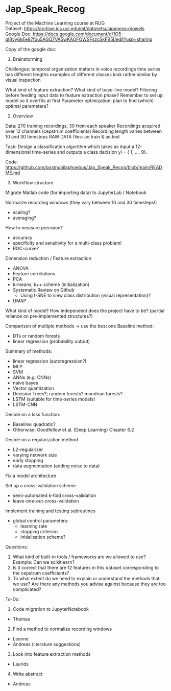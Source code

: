 # Jap_Speak_Recog
Project of the Machine Learning course at RUG <br />
Dataset:
https://archive.ics.uci.edu/ml/datasets/Japanese+Vowels <br />
Google Doc:
https://docs.google.com/document/d/1O5-qIBvy6kEe87fou5AGQ7VA5wKAOFOWSFszcSkFB5I/edit?usp=sharing



Copy of the google doc:
1. Brainstorming

Challenges:
temporal organization matters in voice recordings
time series has different lengths
examples of different classes look rather similar by visual inspection

What kind of feature extraction?
What kind of base-line model?
Filtering before feeding input data to feature extraction phase?
Remember to set up model so it overfits at first
Parameter optimization; plan to find (which) optimal parameters? 

2. Overview

Data: 
270 training recordings, 30 from each speaker
Recordings acquired over 12 channels (cepstrum coefficients)
Recording length varies between 10 and 30 timesteps
RAW DATA files: ae.train & ae.test

Task: 
Design a classification algorithm which takes as input a 12-dimensional time-series and outputs a class decision yi = { 1, …, 9}.

Code:
https://github.com/postnubilaphoebus/Jap_Speak_Recog/blob/main/README.md



3. Workflow structure

Migrate Matlab code (for importing data) to JupyterLab / Notebook


Normalize recording windows (they vary between 10 and 30 timesteps!)
- scaling?
- averaging?


How to measure precision?
- accuracy
- specificity and sensitivity for a multi-class problem!
- ROC-curve?


Dimension reduction / Feature extraction
- ANOVA
- Feature correlations
- PCA
- k-means; k++ scheme (initialization)
- Systematic Review on Github
     - Using t-SNE to view class distribution (visual representation)?
- UMAP 



What kind of model? How independent does the project have to be? (partial reliance on pre-implemented structures?)

Comparison of multiple methods -> use the best one
Baseline method: 
- DTs or random forests
- linear regression (probability output)

Summary of methods:
- linear regression (autoregression?)
- MLP
- SVM
- ANNs (e.g. CNNs)
- naive bayes
- Vector quantization
- Decision Trees?; random forests? mondrian forests?
- LSTM (suitable for time-series models)
- LSTM-CNN


Decide on a loss function:
- Baseline: quadratic?
- Otherwise: Goodfellow et al. (Deep Learning) Chapter 6.2


Decide on a regularization method
- L2-regularizer
- varying network size
- early stopping
- data augmentation (adding noise to data)





Fix a model architecture


Set up a cross-validation scheme
- semi-automated k-fold cross-validation
- leave-one-out-cross-validation


Implement training and testing subroutines
- global control parameters: 
    - learning rate
    - stopping criterion
    - initialisation scheme?

Questions:
1. What kind of built-in tools / frameworks are we allowed to use?
Example: Can we scikitlearn?
2. Is it correct that there are 12 features in this dataset corresponding to the cepstrum coefficients?
3. To what extent do we need to explain or understand the methods that we use? Are there any methods you advise against because they are too complicated?

To-Do:

1. Code migration to JupyterNotebook
- Thomas
2. Find a method to normalize recording windows
- Leanne
- Andreas (literature suggestions)
3. Look into feature extraction methods
- Laurids
4. Write abstract
- Andreas


